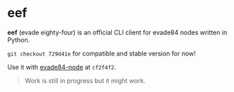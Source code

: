 # eef
**eef** (evade eighty-four) is an official CLI client for evade84 nodes written in Python.

`git checkout 729d41e` for compatible and stable version for now!

Use it with [evade84-node](https://github.com/evade84-node) at `cf2f4f2`.
> Work is still in progress but it might work.
